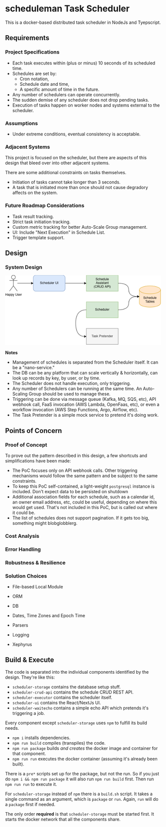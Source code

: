 # scheduleman Task Scheduler

This is a docker-based distributed task scheduler in NodeJs and Tyepscript.

## Requirements

### Project Specifications

* Each task executes within (plus or minus) 10 seconds of its scheduled time.
* Schedules are set by:
  - Cron notation,
  - Schedule date and time,
  - A specific amount of time in the future.
* Any number of schedulers can operate concurrently.
* The sudden demise of any scheduler does not drop pending tasks.
* Execution of tasks happen on worker nodes and systems external to the scheduler.

### Assumptions

* Under extreme conditions, eventual consistency is acceptable.

### Adjacent Systems

This project is focused on the scheduler, but there are aspects of this design that bleed over into
other adjacent systems.

There are some additional constraints on tasks themselves.  

* Initiation of tasks cannot take longer than 3 seconds.
* A task that is initiated more than once should not cause degradory affects on the system.

### Future Roadmap Considerations

* Task result tracking.
* Strict task initiation tracking.
* Custom metric tracking for better Auto-Scale Group management.
* UI: Include "Next Execution" in Schedule List.
* Trigger template support.

## Design

### System Design

![System Design Diagram](docs/scheduleman-system-design.drawio.png)

**Notes**
* Management of schedules is separated from the Scheduler itself.  It can be a "nano-service."
* The DB can be any platform that can scale vertically & horizontally, can look up records by key,
  by user, or by time.
* The Scheduler does not handle execution, only triggering.
* Any number of Schedulers can be running at the same time.  An Auto-Scaling Group should be used
  to manage these.
* Triggering can be done via message queue (Kafka, MQ, SQS, etc), API webhook call, FaaS 
  invocation (AWS Lambda, OpenFaas, etc), or even a workflow invocation (AWS Step Functions, 
  Argo, Airflow, etc).
* The Task Pretender is a simple mock service to pretend it's doing work.

## Points of Concern

### Proof of Concept

To prove out the pattern described in this design, a few shortcuts and simplifications have been 
made:
* The PoC focuses only on API webhook calls.  Other triggering mechanisms would follow the same 
  pattern and be subject to the same constraints. 
* To keep this PoC self-contained, a light-weight `postgresql` instance is included.  Don't expect 
  data to be persisted on shutdown
* Additional association fields for each schedule, such as a calendar id, an owner email address, 
  etc, could be useful, depending on where this would get used.  That's not included in this PoC, 
  but is called out where it could be.
* The list of schedules does not support pagination.  If it gets too big, something might 
  blobglobblerg.

### Cost Analysis

### Error Handling

### Robustness & Resilience

### Solution Choices

* File-based Local Module

* ORM

* DB

* Dates, Time Zones and Epoch Time

* Parsers

* Logging

* Xephyrus

## Build & Execute

The code is separated into the individual components identified by the design.  They're like this:

* `scheduler-storage` contains the database setup stuff.
* `scheduler-crud-api` contains the schedule CRUD REST API.
* `scheduler-executor` contains the scheduler itself.
* `scheduler-ui` contains the React/NextJs UI.
* `scheduler-waitecho` contains a simple echo API which pretends it's triggering a job.

Every component except `scheduler-storage` uses `npm` to fulfill its build needs.
* `npm i` installs dependencies.
* `npm run build` compiles (transpiles) the code.
* `npm run package` builds _and creates_ the docker image and container for that component.
* `npm run run` executes the docker container (assuming it's already been built).

There is a `pre*` scripts set up for the package, but not the run.  So if you just do 
`npm i && npm run package` it will also run `npm run build` first.  Then run `npm run run` to 
execute it.

For `scheduler-storage` instead of `npm` there is a `build.sh` script.  It takes a single command
as an argument, which is `package` or `run`.  Again, `run` will do a `package` first if needed.

The only order **required** is that `scheduler-storage` must be started first.  It starts the 
docker network that all the components share.

